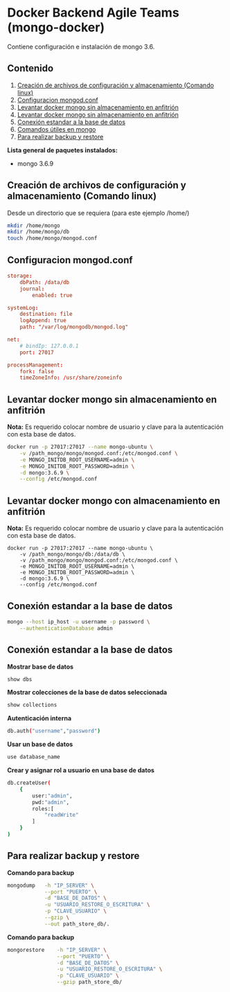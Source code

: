 # Docker Backend Agile Teams (mongo-docker)

Contiene configuración e instalación de mongo 3.6.

## Contenido

1. [Creación de archivos de configuración y almacenamiento (Comando linux)](#id1)
2. [Configuracion mongod.conf](#id2)
3. [Levantar docker mongo sin almacenamiento en anfitrión](#id3)
4. [Levantar docker mongo sin almacenamiento en anfitrión](#id4)
5. [Conexión estandar a la base de datos](#id5)
6. [Comandos útiles en mongo](#id6)
7. [Para realizar backup y restore](#id7)

**Lista general de paquetes instalados:**
- mongo 3.6.9

<div id="id1"></div>

## Creación de archivos de configuración y almacenamiento (Comando linux)

Desde un directorio que se requiera (para este ejemplo /home/)
```bash
mkdir /home/mongo
mkdir /home/mongo/db
touch /home/mongo/mongod.conf
```
<div id="id2"></div>

## Configuracion mongod.conf

```conf
storage:
    dbPath: /data/db
    journal:
        enabled: true

systemLog:
    destination: file
    logAppend: true
    path: "/var/log/mongodb/mongod.log"

net:
    # bindIp: 127.0.0.1
    port: 27017

processManagement:
    fork: false
    timeZoneInfo: /usr/share/zoneinfo
```

<div id="id3"></div>

## Levantar docker mongo sin almacenamiento en anfitrión
**Nota:** Es requerido colocar nombre de usuario y clave para la autenticación con esta base de datos.
```bash
docker run -p 27017:27017 --name mongo-ubuntu \
    -v /path_mongo/mongo/mongod.conf:/etc/mongod.conf \
    -e MONGO_INITDB_ROOT_USERNAME=admin \
    -e MONGO_INITDB_ROOT_PASSWORD=admin \
    -d mongo:3.6.9 \
    --config /etc/mongod.conf
```

<div id="id4"></div>

## Levantar docker mongo con almacenamiento en anfitrión
**Nota:** Es requerido colocar nombre de usuario y clave para la autenticación con esta base de datos.
```
docker run -p 27017:27017 --name mongo-ubuntu \
    -v /path_mongo/mongo/db:/data/db \
    -v /path_mongo/mongo/mongod.conf:/etc/mongod.conf \
    -e MONGO_INITDB_ROOT_USERNAME=admin \
    -e MONGO_INITDB_ROOT_PASSWORD=admin \
    -d mongo:3.6.9 \
    --config /etc/mongod.conf
```

<div id="id5"></div>

## Conexión estandar a la base de datos

```bash
mongo --host ip_host -u username -p password \
    --authenticationDatabase admin
```

<div id="id6"></div>

## Conexión estandar a la base de datos

**Mostrar base de datos**
```bash
show dbs
```
**Mostrar colecciones de la base de datos seleccionada**
```bash
show collections
```
**Autenticación interna**
```bash
db.auth("username","password")
```
**Usar un base de datos**
```bash
use database_name
```
**Crear y asignar rol a usuario en una base de datos**
```bash
db.createUser(
    {
        user:"admin",
        pwd:"admin",
        roles:[
            "readWrite"
        ]
    }
)
```

<div id="id7"></div>

## Para realizar backup y restore

**Comando para backup**
```bash
mongodump   -h "IP_SERVER" \
            --port "PUERTO" \
            -d "BASE_DE_DATOS" \
            -u "USUARIO_RESTORE_O_ESCRITURA" \
            -p "CLAVE_USUARIO" \
            --gzip \
            --out path_store_db/.
```
**Comando para backup**
```bash
mongorestore    -h "IP_SERVER" \
                --port "PUERTO" \
                -d "BASE_DE_DATOS" \
                -u "USUARIO_RESTORE_O_ESCRITURA" \
                -p "CLAVE_USUARIO" \
                --gzip path_store_db/
```
